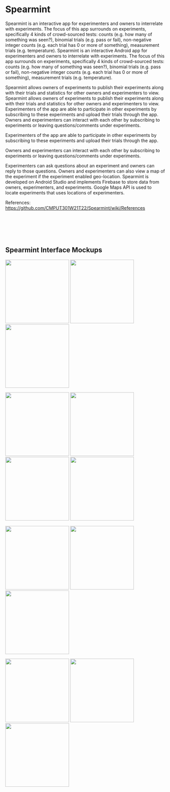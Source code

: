 # Spearmint

Spearmint is an interactive app for experimenters and owners to interrelate with experiments. The focus of this app surrounds on experiments, specifically 4 kinds of crowd-sourced tests: counts (e.g. how many of something was seen?), binomial trials (e.g. pass or fail), non-negative integer counts (e.g. each trial has 0 or more of something), measurement trials (e.g. temperature). 
 Spearmint is an interactive Android app for experimenters and owners to interrelate with experiments. The focus of this app surrounds on experiments, specifically 4 kinds of crowd-sourced tests: counts (e.g. how many of something was seen?), binomial trials (e.g. pass or fail), non-negative integer counts (e.g. each trial has 0 or more of something), measurement trials (e.g. temperature). 

 Spearmint allows owners of experiments to publish their experiments along with their trials and statistics for other owners and experimenters to view. 
 Spearmint allows owners of experiments to publish their experiments along with their trials and statistics for other owners and experimenters to view. Experimenters of the app are able to participate in other experiments by subscribing to these experiments and upload their trials through the app. Owners and experimenters can interact with each other by subscribing to experiments or leaving questions/comments under experiments.

 Experimenters of the app are able to participate in other experiments by subscribing to these experiments and upload their trials through the app.

 Owners and experimenters can interact with each other by subscribing to experiments or leaving questions/comments under experiments. 

 Experimenters can ask questions about an experiment and owners can reply to those questions. Owners and experimenters can also view a map of the experiment if the experiment enabled geo-location. 
 Spearmint is developed on Android Studio and implements Firebase to store data from owners, experimenters, and experiments. Google Maps API is used to locate experiments that uses locations of experimenters. 

References: https://github.com/CMPUT301W21T22/Spearmint/wiki/References

</br>
</br>
</br>
</br>

## Spearmint Interface Mockups </br>

<p float="left">
  <img src="https://user-images.githubusercontent.com/78892182/110072748-7f774f00-7d3b-11eb-8b0d-2a7299ba0cb6.png" width="200" />
  <img src="https://user-images.githubusercontent.com/78892182/111845917-66d66f80-88cb-11eb-924d-577122234514.png" width="200" />
  <img src="https://user-images.githubusercontent.com/78892182/111845991-94231d80-88cb-11eb-9911-87edf43f2815.png" width="200" />
 
 </p>

<p float="left">
  <img src="https://user-images.githubusercontent.com/78892182/111845472-84570980-88ca-11eb-8b29-68684352ccf2.png" width="200" />
  <img src="https://user-images.githubusercontent.com/78892182/111845499-96d14300-88ca-11eb-8511-fdf63bfd0d2a.png" width="200" />
  <img src="https://user-images.githubusercontent.com/78892182/111845598-cbdd9580-88ca-11eb-97ee-d6b0c0e4ca43.png" width="200" />
  <img src="https://user-images.githubusercontent.com/78892182/111845656-eadc2780-88ca-11eb-84ee-1e102990f7a0.png" width="200" />

</p>

<p float="left">
  <img src="https://user-images.githubusercontent.com/78892182/110071839-01ff0f00-7d3a-11eb-9db6-e48c4fd86e96.png" width="200" />
  <img src="https://user-images.githubusercontent.com/78892182/110071907-222ece00-7d3a-11eb-9ae0-e1137fec25b8.png" width="200" />
  <img src="https://user-images.githubusercontent.com/78892182/110071969-3ecb0600-7d3a-11eb-8cf9-275835b703ea.png" width="200" />


</p>

<p float="left">
  <img src="https://user-images.githubusercontent.com/78892182/110072539-2e675b00-7d3b-11eb-9a49-099f9cd906d1.png" width="200" />
  <img src="https://user-images.githubusercontent.com/78892182/110072545-2efff180-7d3b-11eb-834f-41e13ceb4767.png" width="200" />
  <img src="https://user-images.githubusercontent.com/78892182/110072551-30c9b500-7d3b-11eb-9a11-bd5b571801ea.png" width="200" />



</p>
